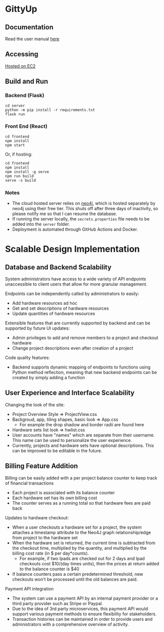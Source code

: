 # GittyUp

## Documentation
Read the user manual [here](https://docs.google.com/document/d/1U3_ZkrO8wHJ2TIfWOVHAIxjhLLEnA8T_Xhe0Ljb-eTQ/edit?usp=sharing)

## Accessing
[Hosted on EC2](http://ec2-3-139-91-77.us-east-2.compute.amazonaws.com:3000)

## Build and Run
### Backend (Flask)
```shell
cd server
python -m pip install -r requirements.txt
flask run
```

### Front End (React)
```shell
cd frontend
npm install
npm start
```
Or, if hosting:
```shell
cd frontend
npm install
npm install -g serve
npm run build
serve -s build
```

### Notes
- The cloud hosted server relies on [neo4j](https://neo4j.com), which is hosted separately by neo4j using their free tier. This shuts off after three days of inactivity, so please notify me so that  I can resume the database.
- If running the server locally, the `secrets.properties` file needs to be added into the `server` folder.
- Deployment is automated through GitHub Actions and Docker.


# Scalable Design Implementation
## Database and Backend Scalability
System administrators have access to a wide variety of API endpoints unaccessible to client users that allow for more granular management.

Endpoints can be independently called by administrators to easily:
- Add hardware resources ad hoc
- Get and set descriptions of hardware resources
- Update quantities of hardware resources

Extensible features that are currently supported by backend and can be supported by future UI updates:
- Admin privileges to add and remove members to a project and checkout hardware
- Change project descriptions even after creation of a project

Code quality features:
- Backend supports dynamic mapping of endpoints to functions using Python method reflection, meaning that new backend endpoints can be created by simply adding a function

## User Experience and Interface Scalability
Changing the look of the site:
- Project Overview Style => ProjectView.css
- Backgroud, app, tiling shapes, basic look => App.css
  - For example the drop shadow and border radii are found here
- Hardware sets list look => hwlist.css
- User accounts have "names" which are separate from their username. This name can be used to personalize the user experience. 
- Currently, projects and hardware sets have optional descriptions. This can be improved to be editable in the future.


## Billing Feature Addition
Billing can be easily added with a per project balance counter to keep track of financial transactions
- Each project is associated with its balance counter
- Each hardware set has its own billing cost
- The counter serves as a running total so that hardware fees are paid back

Updates to hardware checkout:
- When a user checkouts a hardware set for a project, the system attaches a timestamp attribute to the Neo4J graph relationship/edge from project to the hardware set
- When the hardware set is returned, the current time is subtracted from the checkout time, multiplied by the quantity, and multiplied by the billing cost rate (in $ per day*counts). 
  - For example, if two Ipads are checked out for 2 days and Ipad checkouts cost $10/(day times units), then the prices at return added to the balance counter is $40
- If balance counters pass a certain predetermined threshold, new checkouts won't be processed until the old balances are paid.

Payment API integration
- The system can use a payment API by an internal payment provider or a third party provider such as Stripe or Paypal. 
- Due to the idea of 3rd party microservices, this payment API would support various payment methods to ensure flexibility for stakeholders.
- Transaction histories can be maintained in order to provide users and administrators with a comprehensive overview of activity.
